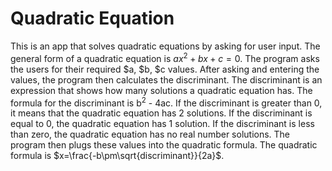 # Quadratic Equation 

This is an app that solves quadratic equations by asking for user input. The general form of a quadratic equation is $ax^2+bx+c=0$. The program asks the users for their required $a, $b, $c values. After asking and entering the values, the program then calculates the discriminant. The discriminant is an expression that shows how many solutions a quadratic equation has. The formula for the discriminant is b<sup>2</sup> - 4ac. If the discriminant is greater than 0, it means that the quadratic equation has 2 solutions. If the discriminant is equal to 0, the quadratic equation has 1 solution. If the discriminant is less than zero, the quadratic equation has no real number solutions. The program then plugs these values into the quadratic formula. The quadratic formula is $x=\frac{-b\pm\sqrt{discriminant}}{2a}$.
